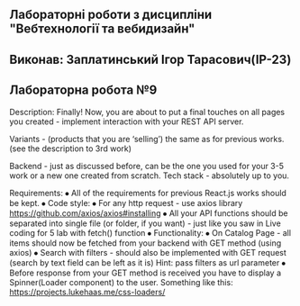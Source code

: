## Лабораторні роботи з дисципліни "Вебтехнології та вебидизайн"

## Виконав: Заплатинський Ігор Тарасович(ІР-23)
## Лабораторна робота №9

Description: Finally! Now, you are about to put a final touches on all pages you created - implement interaction with your REST API server.

Variants -  (products that you are ‘selling’) the same as for previous works. (see the description to 3rd work)

Backend - just as discussed before, can be the one you used for your 3-5 work or a new one created from scratch. Tech stack - absolutely up to you. 

Requirements: 
⦁	All of the requirements for previous React.js works should be kept.
⦁	Code style: 
⦁	For any http request - use axios library
https://github.com/axios/axios#installing
⦁	All your API functions should be separated into single file (or folder, if you want) - just like you saw in Live coding for 5 lab with fetch() function
⦁	Functionality: 
⦁	On Catalog Page - all items should now be fetched from your backend with GET method (using axios)
⦁	Search with filters - should also be implemented with GET request (search by text field can be left as it is)
Hint: pass filters as url parameter
⦁	Before response from your GET method is received you have to display a Spinner(Loader component) to the user. Something like this: https://projects.lukehaas.me/css-loaders/

